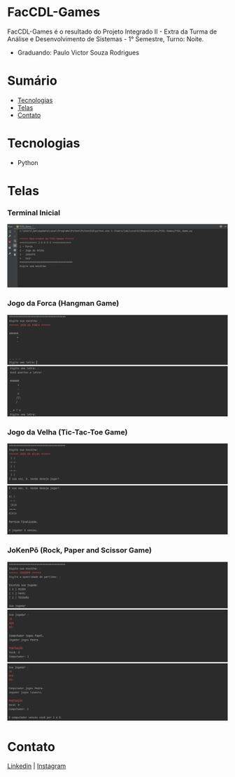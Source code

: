 
# FacCDL-Games
FacCDL-Games é o resultado do Projeto Integrado II - Extra da Turma de Análise
e Desenvolvimento de Sistemas - 1° Semestre, Turno: Noite.
- Graduando: Paulo Victor Souza Rodrigues

# Sumário

 - [Tecnologias](#Tecnologias)
 - [Telas](#Telas)
 - [Contato](#Contato)


# Tecnologias
- Python

# Telas
### Terminal Inicial
![Homepage1](https://github.com/PauloV-Rodrigues/FacCDL-Games/blob/main/img-screen/game_options.png)

### Jogo da Forca (Hangman Game)
![Hangman](https://github.com/PauloV-Rodrigues/FacCDL-Games/blob/main/img-screen/hangman_1.png)
![Hangman](https://github.com/PauloV-Rodrigues/FacCDL-Games/blob/main/img-screen/hangman_2.png)

### Jogo da Velha (Tic-Tac-Toe Game)
![Tic-Tac-Toe](https://github.com/PauloV-Rodrigues/FacCDL-Games/blob/main/img-screen/tic_tac_toe_1.png)
![Tic-Tac-Toe](https://github.com/PauloV-Rodrigues/FacCDL-Games/blob/main/img-screen/tic_tac_toe_2.png)

### JoKenPô (Rock, Paper and Scissor Game)
![Rock-Paper-Scissor](https://github.com/PauloV-Rodrigues/FacCDL-Games/blob/main/img-screen/rock_paper_scissor_1.png)
![Rock-Paper-Scissor](https://github.com/PauloV-Rodrigues/FacCDL-Games/blob/main/img-screen/rock_paper_scissor_2.png)
![Rock-Paper-Scissor](https://github.com/PauloV-Rodrigues/FacCDL-Games/blob/main/img-screen/rock_paper_scissor_3.png)

# Contato
[Linkedin](https://www.linkedin.com/in/ro-paulo/) | [Instagram](https://www.instagram.com/_paulo.86)
